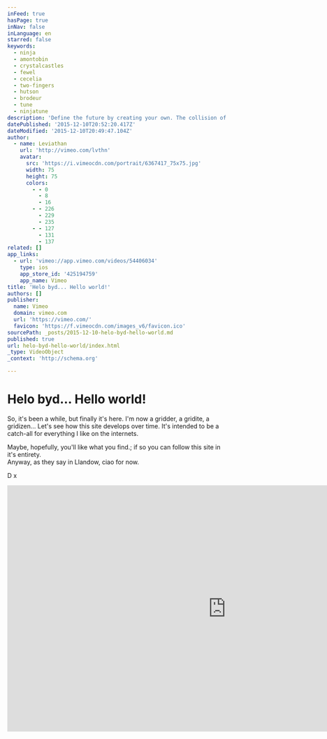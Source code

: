 ```yaml
---
inFeed: true
hasPage: true
inNav: false
inLanguage: en
starred: false
keywords:
  - ninja
  - amontobin
  - crystalcastles
  - fewel
  - cecelia
  - two-fingers
  - hutson
  - brodeur
  - tune
  - ninjatune
description: 'Define the future by creating your own. The collision of art and technology breeds the new visual experience through a powerfully inventive and collaborative mix. World, meet Leviathan.'
datePublished: '2015-12-10T20:52:20.417Z'
dateModified: '2015-12-10T20:49:47.104Z'
author:
  - name: Leviathan
    url: 'http://vimeo.com/lvthn'
    avatar:
      src: 'https://i.vimeocdn.com/portrait/6367417_75x75.jpg'
      width: 75
      height: 75
      colors:
        - - 0
          - 8
          - 16
        - - 226
          - 229
          - 235
        - - 127
          - 131
          - 137
related: []
app_links:
  - url: 'vimeo://app.vimeo.com/videos/54406034'
    type: ios
    app_store_id: '425194759'
    app_name: Vimeo
title: 'Helo byd... Hello world!'
authors: []
publisher:
  name: Vimeo
  domain: vimeo.com
  url: 'https://vimeo.com/'
  favicon: 'https://f.vimeocdn.com/images_v6/favicon.ico'
sourcePath: _posts/2015-12-10-helo-byd-hello-world.md
published: true
url: helo-byd-hello-world/index.html
_type: VideoObject
_context: 'http://schema.org'

---
```

# Helo byd... Hello world!

So, it's been a while, but finally it's here. I'm now a gridder, a gridite, a gridizen... Let's see how this site develops over time. It's intended to be a catch-all for everything I like on the internets. 

Maybe, hopefully, you'll like what you find.; if so you can follow this site in it's entirety.  
Anyway, as they say in Llandow, ciao for now.

D x

<iframe src="https://cdn.embedly.com/widgets/media.html?src=https%3A%2F%2Fplayer.vimeo.com%2Fvideo%2F54406034&amp;url=https%3A%2F%2Fvimeo.com%2F54406034&amp;image=http%3A%2F%2Fi.vimeocdn.com%2Fvideo%2F545122324_1280.jpg&amp;key=b7d04c9b404c499eba89ee7072e1c4f7&amp;type=text%2Fhtml&amp;schema=vimeo" width="1000" height="563" scrolling="no" frameborder="0" allowfullscreen="allowfullscreen" style=""></iframe>